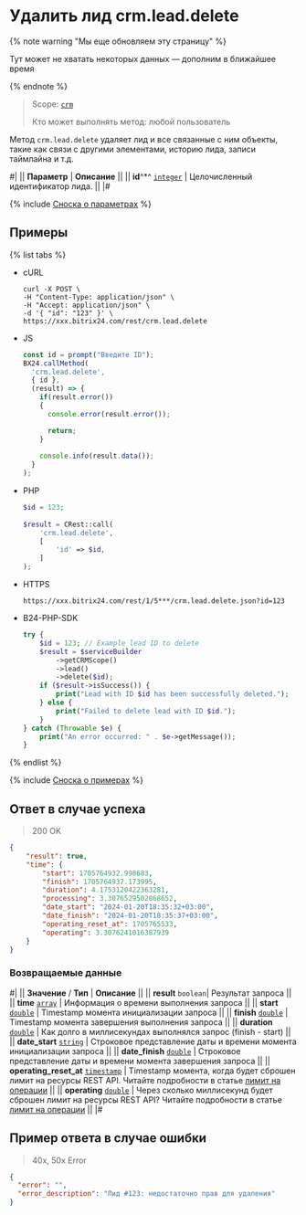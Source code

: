 # Удалить лид crm.lead.delete

{% note warning "Мы еще обновляем эту страницу" %}

Тут может не хватать некоторых данных — дополним в ближайшее время

{% endnote %}

> Scope: [`crm`](../../scopes/permissions.md)
>
> Кто может выполнять метод: любой пользователь

Метод `crm.lead.delete` удаляет лид и все связанные с ним объекты, такие как связи с другими элементами, историю лида, записи таймлайна и т.д. 

#|
|| **Параметр** | **Описание** ||
|| **id**^*^
[`integer`](../../data-types.md) | Целочисленный идентификатор лида. ||
|#

{% include [Сноска о параметрах](../../../_includes/required.md) %}

## Примеры

{% list tabs %}

- cURL

    ```http
    curl -X POST \
    -H "Content-Type: application/json" \
    -H "Accept: application/json" \
    -d '{ "id": "123" }' \
    https://xxx.bitrix24.com/rest/crm.lead.delete
    ```

- JS

    ```javascript 
    const id = prompt("Введите ID");
    BX24.callMethod(
      'crm.lead.delete',
      { id },
      (result) => {
        if(result.error())
        {
          console.error(result.error());
  
          return;
        }
        
        console.info(result.data());
      }
    );
    ```

- PHP

    ```php
    $id = 123;
        
    $result = CRest::call(
        'crm.lead.delete',
        [
            'id' => $id,
        ]
    );
    ```

- HTTPS

    ```http
    https://xxx.bitrix24.com/rest/1/5***/crm.lead.delete.json?id=123
    ```

- B24-PHP-SDK

    ```php        
    try {
        $id = 123; // Example lead ID to delete
        $result = $serviceBuilder
            ->getCRMScope()
            ->lead()
            ->delete($id);
        if ($result->isSuccess()) {
            print("Lead with ID $id has been successfully deleted.");
        } else {
            print("Failed to delete lead with ID $id.");
        }
    } catch (Throwable $e) {
        print("An error occurred: " . $e->getMessage());
    }
    ```

{% endlist %}

{% include [Сноска о примерах](../../../_includes/examples.md) %}

## Ответ в случае успеха

> 200 OK

```json
{
    "result": true,
    "time": {
        "start": 1705764932.998683,
        "finish": 1705764937.173995,
        "duration": 4.1753120422363281,
        "processing": 3.3076529502868652,
        "date_start": "2024-01-20T18:35:32+03:00",
        "date_finish": "2024-01-20T18:35:37+03:00",
        "operating_reset_at": 1705765533,
        "operating": 3.3076241016387939
    }
}
```

### Возвращаемые данные

#|
|| **Значение** / **Тип** | **Описание** ||
|| **result**
`boolean`| Результат запроса ||
|| **time**
[`array`](../../data-types.md) | Информация о времени выполнения запроса ||
|| **start**
[`double`](../../data-types.md) | Timestamp момента инициализации запроса ||
|| **finish**
[`double`](../../data-types.md) | Timestamp момента завершения выполнения запроса ||
|| **duration**
[`double`](../../data-types.md) | Как долго в миллисекундах выполнялся запрос (finish - start) ||
|| **date_start**
[`string`](../../data-types.md) | Строковое представление даты и времени момента инициализации запроса ||
|| **date_finish**
[`double`](../../data-types.md) | Строковое представление даты и времени момента завершения запроса ||
|| **operating_reset_at**
[`timestamp`](../../data-types.md) | Timestamp момента, когда будет сброшен лимит на ресурсы REST API. Читайте подробности в статье [лимит на операции](../../../limits.md) ||
|| **operating**
[`double`](../../data-types.md) | Через сколько миллисекунд будет сброшен лимит на ресурсы REST API? Читайте подробности в статье [лимит на операции](../../../limits.md) ||
|#

## Пример ответа в случае ошибки

> 40x, 50x Error

```json
{
  "error": "",
  "error_description": "Лид #123: недостаточно прав для удаления"
}
```